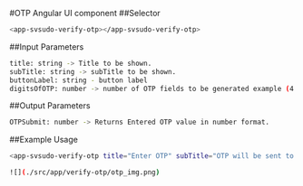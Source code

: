 #OTP Angular UI component
##Selector

```bash
<app-svsudo-verify-otp></app-svsudo-verify-otp>
```

##Input Parameters
```bash
title: string -> Title to be shown.
subTitle: string -> subTitle to be shown.
buttonLabel: string - button label
digitsOfOTP: number -> number of OTP fields to be generated example (4 pin or 8 pin).
```

##Output Parameters
```bash
OTPSubmit: number -> Returns Entered OTP value in number format.
```

##Example Usage 
```bash
<app-svsudo-verify-otp title="Enter OTP" subTitle="OTP will be sent to your mobile number. Please verify." buttonLabel="VERIFY OTP" digitsOfOTP="6" (OTPSubmit)="OTPSubmit($event)"></app-svsudo-verify-otp>
```

```bash
![](./src/app/verify-otp/otp_img.png)
```
